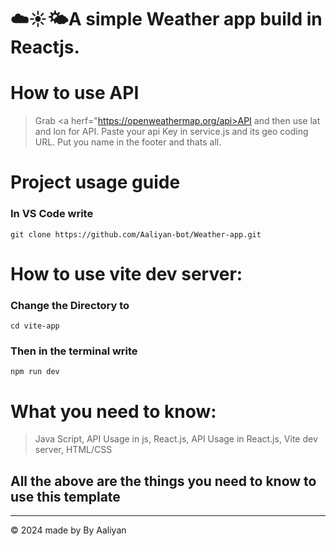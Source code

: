 # ☁️☀️🌤️A simple Weather app build in Reactjs.
# How to use API
> Grab <a herf="https://openweathermap.org/api>API</a> and then use lat and lon for API. Paste your api Key in service.js and its geo coding URL.
> Put you name in the footer and thats all.
# Project usage guide
### In VS Code write

```
git clone https://github.com/Aaliyan-bot/Weather-app.git
```
# How to use vite dev server:

### Change the Directory to 

```
cd vite-app
```
### Then in the terminal write

```
npm run dev
```
# What you need to know:
> Java Script,
>   API Usage in js,
>  React.js,
>   API Usage in React.js,
>     Vite dev server,
>  HTML/CSS
<h2>All the above are the things you need to know to use this template</h2>
<hr>
<footer>
  <p>&copy; 2024 made by <a herf="github.com/SkipScaped">By Aaliyan</a></p>
</footer>
